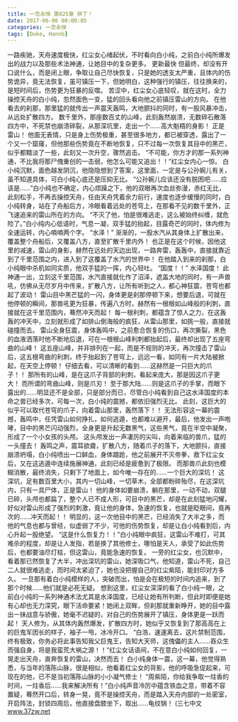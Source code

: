```yaml
---
title: 一念永恒 第825章 拼了！
date: 2017-06-06 00:00:05
categories: 一念永恒
tags: [Duke, Hannb]
---
```


一路疾驰，天舟速度极快，红尘女心绪起伏，不时看向白小纯，之前白小纯所爆发出的战力以及那些术法神通，让她目中的复杂更多。 更新最快
但最终，却没有开口说什么，而是闭上眼，争取让自己尽快恢复，只是她的透支太严重，且体内的伤势诡异，竟无法恢复，虽可镇压一下，但她明白，这种强行的镇压，往往换来的，是短时间后，伤势更为狂暴的反噬。
苦涩中，红尘女心底轻叹，就在这时，全力操控天舟的白小纯，忽然面色一变，猛的回头看向他之前镇压雷山的方向。
在他看去的刹那，那里猛的就传出一声震天轰鸣，大地颤抖的同时，有一股风暴冲击，从远处扩散四方。
数千里外，那座数百丈的山峰，此刻轰然崩溃，无数碎石散落四方中，不死禁也崩溃碎裂，从那深坑里，走出一个……高大魁梧的身影！
正是雷山！
他面无表情，只是身上伤势极重，甚至很多地方，都已被穿透，露出了一个又一个窟窿，但他那些伤势竟在不断地恢复，只不过每一次恢复其目中的黑芒，似乎都黯淡了一些，此刻又一次升空，骤然追击。
“不可能，你方才的那一系列神通，不比我将那尸傀重创的一击弱，他怎么可能又追出！！”红尘女内心一惊。
白小纯沉默，面色越发阴沉，他隐隐想到了答案，这里面，一定是与公孙婉儿有关，虽不知道具体，可白小纯心底还是压抑无比。
“公孙婉儿应该还没有脱困吧……应该是……”白小纯也不确定，内心烦躁之下，他的双眼再次血丝弥漫，赤红无比，此刻松手，不再去操控天舟，任由天舟凭着余力前行，速度也逐步缓慢的同时，白小纯转身，站在了舟船后方，冷眼看着远处的苍穹上，在那看不见的数千里外，正飞速追来的雷山所在的方向。
“不灭了他，怕是很难逃走，这么被始终纠缠，就危险了。”白小纯内心低语时，气息一凝，双手猛的抬起，目露奇芒的同时，体内修为全速运转，内心喃喃两个字。
“水泽！”
渐渐的，一股水汽从其身体上扩散出来，覆盖整个舟船后，又覆盖八方，直至扩散千里内外！
也正是在这个时候，因他这里的减速，雷山的身影，赫然在远处的天边出现，一路奔雷，轰轰中，直接就靠近到了千里范围之内，进入到了这覆盖了水汽的世界中！
在他踏入到来的刹那，白小纯眼中杀机如同实质，他双手猛的一挥，内心轻吐。
“国度！！”
水泽国度！
此神通一出，立刻这千里范围，水汽直接就化作了沼泽，遮盖大地的同时，有一声兽吼，仿佛从无尽岁月中传来，扩散八方，让所有听到之人，都心神狂震，苍穹也都起了波动！
雷山目中黑芒猛的一闪，身体更是刹那停顿下来，想要后退，可就在他停顿的瞬间，那兽吼更为狂暴，传遍八方时，赫然有一根根如山峰般的利刺，直接就在这千里范围内，蓦然冲天而起！
每一根利刺，都蕴含了惊人之力，在这轰轰的冲天中，立刻就形成了如排山倒海般的疯狂，从雷山那里，如挑一般，直接就碰撞而去。
雷山全身狂震，身体轰鸣中，之前愈合恢复的伤口，再次撕裂，黑色的血液洒落时他不断地后退，可在一根根山峰利刺都抬起后，最终却出现了五座弯曲的山峰！
这五座山峰，并非排列在一起，而是不规则的冲天，再次撞击了雷山后，这五根弯曲的利刺，终于抬起到了苍穹上，远远一看，如同有一片大陆被掀起，在天空上停顿！
仔细去看，可以清晰的看到……这赫然是一只巨大的爪子！！
那所有的山峰，是在这爪子背部的利刺，看起来庞大，那是因这爪子更大！
而所谓的弯曲山峰，则是爪刃！
至于那大陆……则是这爪子的手掌，而眼下露出的……明显还不是全部，只是部分而已，尽管白小纯看到自己这水泽国度的本命之兽已经多次，可每一次，白小纯的震撼，都依旧强烈无比。
此刻，这巨大的似乎可以取代苍穹的爪子，向着雷山那里，轰然落下！！
无法形容这一幕的震撼，轰鸣中，任凭雷山如何挣扎，如何逃遁，也都难以避开，最后，他发出一声咆哮，目中的黑芒闪动强烈，全身更是升起无数黑气，这些黑气，竟在半空中凝聚，形成了一个小女孩的头颅。
这头颅发出一声凄厉的尖叫，向着来临的兽爪，猛的一头撞去！
轰鸣之声，震耳欲聋，扩散八方，随着爪子的落下，大地颤抖，直接崩溃坍塌，白小纯喷出一口鲜血，身体踉跄，他之前展开不灭帝拳，救下红尘女后，又在这逃遁中连续施展神通，此刻已经是疲惫到了极限。
而那兽爪此刻也模糊消散，最终消失，只剩下了地面上，如今唯一存在的……一个巨大的深坑！
这深坑，足有数百里大小，其内一切山峰，一切草木，全部都粉碎殆尽，在这深坑内，只有一具尸体，正是雷山！
他的身体如要崩溃，躺在那里，一动不动，双腿已碎，头颅也都扁了，整个人已不成人形，可目中的黑芒，却是在此刻猛地闪耀，好似对雷山形成了强烈的刺激，竟让他的身体，急速的恢复，也就是眨眼间，竟再次的……冲天而起！！
明显的，这一次他目中的黑芒，已经消失了大半之多，而他的气息也都与曾经，似虚弱了不少，可他的伤势恢复，却是让白小纯看到后，内心升起一股绝望。
“这是什么恢复力！！”白小纯眼中疯狂，这雷山不难打，可其难杀的程度，却是让人发指，若是换了其他修士，哪怕是天人，承受了如此伤势后，也都要油尽灯枯，但这雷山，竟能急速的恢复。
一旁的红尘女，也沉默中，看着那已然恢复了大半，冲出深坑的雷山，她深吸口气，他知道，雷山不死，自己二人就很难逃走，而时间太紧迫了，她也没把握自己的红尘紫陌，能封印对方多久。
一旦那有着白小纯模样的人，突破而出，怕是会在极短的时间内追来，到了那个时候……他们就是必死无疑。
想到这里，红尘女深深的看了白小纯一眼，之前白小纯的一系列神通术法尤其是水泽国度，已经让她有所判断，但此时即便是她有心却也无力深究，眼下活命要紧！她闭上双眸，但刹那就重新睁开，她的目中露出一抹战意与骄傲，她毫不迟疑的，对自己的伤势展开了镇压，身体更是一跃而起！
天人修为，从其体内轰然爆发，扩散四方时，她似乎又恢复到了那高高在上的巨鬼军团长的样子，袖子一甩，冰冷开口。
“白浩，速速离去，这片禁制范围，终有极致，你务必将此事告知我父巨鬼王，告知大天师，这傀儡的主人……吞众生而强自身，将是我蛮荒大祸之源！！”红尘女话语间，不在意白小纯如何回复，一晃走出天舟，直奔恢复的雷山，决然而去！
白小纯身体一震，这一幕，他觉得熟悉，与当年的落陈山脉，很是相似，他看着红尘女的背影，他的呼吸急促起来，可现在的他，已不是当初落陈山脉的小小凝气修士！
“周紫陌，你给我争取一炷香的时间，一炷香后……我来解决所有！”白小纯声音冷厉中蕴含铁血之意，带着不容置疑，蓦然开口后，转身一晃，竟不是操控天舟，而是踏入天舟内部的一处密室，开启阵法，封锁四周后，他直接盘膝坐下，取出……龟纹锅！
(三七中文 www.37zw.net